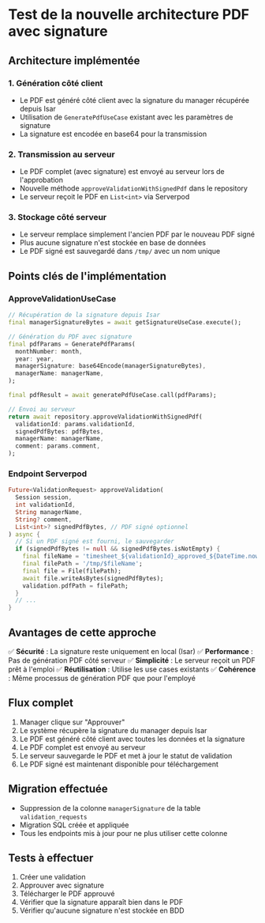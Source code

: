 # Test de la nouvelle architecture PDF avec signature

## Architecture implémentée

### 1. Génération côté client
- Le PDF est généré côté client avec la signature du manager récupérée depuis Isar
- Utilisation de `GeneratePdfUseCase` existant avec les paramètres de signature
- La signature est encodée en base64 pour la transmission

### 2. Transmission au serveur
- Le PDF complet (avec signature) est envoyé au serveur lors de l'approbation
- Nouvelle méthode `approveValidationWithSignedPdf` dans le repository
- Le serveur reçoit le PDF en `List<int>` via Serverpod

### 3. Stockage côté serveur
- Le serveur remplace simplement l'ancien PDF par le nouveau PDF signé
- Plus aucune signature n'est stockée en base de données
- Le PDF signé est sauvegardé dans `/tmp/` avec un nom unique

## Points clés de l'implémentation

### ApproveValidationUseCase
```dart
// Récupération de la signature depuis Isar
final managerSignatureBytes = await getSignatureUseCase.execute();

// Génération du PDF avec signature
final pdfParams = GeneratePdfParams(
  monthNumber: month,
  year: year,
  managerSignature: base64Encode(managerSignatureBytes),
  managerName: managerName,
);

final pdfResult = await generatePdfUseCase.call(pdfParams);

// Envoi au serveur
return await repository.approveValidationWithSignedPdf(
  validationId: params.validationId,
  signedPdfBytes: pdfBytes,
  managerName: managerName,
  comment: params.comment,
);
```

### Endpoint Serverpod
```dart
Future<ValidationRequest> approveValidation(
  Session session,
  int validationId,
  String managerName,
  String? comment,
  List<int>? signedPdfBytes, // PDF signé optionnel
) async {
  // Si un PDF signé est fourni, le sauvegarder
  if (signedPdfBytes != null && signedPdfBytes.isNotEmpty) {
    final fileName = 'timesheet_${validationId}_approved_${DateTime.now().millisecondsSinceEpoch}.pdf';
    final filePath = '/tmp/$fileName';
    final file = File(filePath);
    await file.writeAsBytes(signedPdfBytes);
    validation.pdfPath = filePath;
  }
  // ...
}
```

## Avantages de cette approche

✅ **Sécurité** : La signature reste uniquement en local (Isar)
✅ **Performance** : Pas de génération PDF côté serveur
✅ **Simplicité** : Le serveur reçoit un PDF prêt à l'emploi
✅ **Réutilisation** : Utilise les use cases existants
✅ **Cohérence** : Même processus de génération PDF que pour l'employé

## Flux complet

1. Manager clique sur "Approuver"
2. Le système récupère la signature du manager depuis Isar
3. Le PDF est généré côté client avec toutes les données et la signature
4. Le PDF complet est envoyé au serveur
5. Le serveur sauvegarde le PDF et met à jour le statut de validation
6. Le PDF signé est maintenant disponible pour téléchargement

## Migration effectuée

- Suppression de la colonne `managerSignature` de la table `validation_requests`
- Migration SQL créée et appliquée
- Tous les endpoints mis à jour pour ne plus utiliser cette colonne

## Tests à effectuer

1. Créer une validation
2. Approuver avec signature
3. Télécharger le PDF approuvé
4. Vérifier que la signature apparaît bien dans le PDF
5. Vérifier qu'aucune signature n'est stockée en BDD